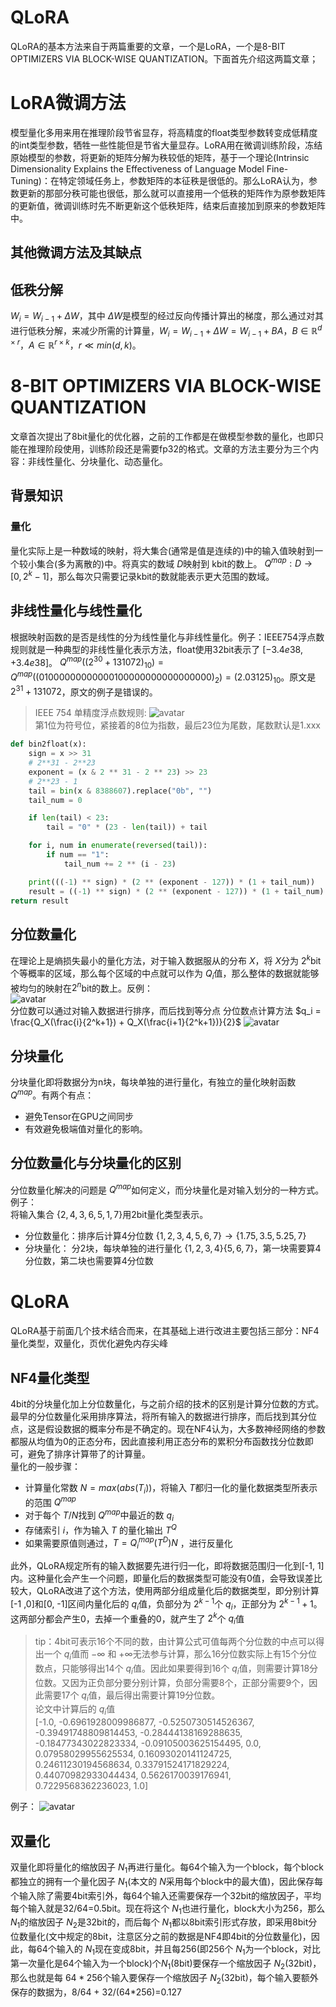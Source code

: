 # QLoRA
QLoRA的基本方法来自于两篇重要的文章，一个是LoRA，一个是8-BIT OPTIMIZERS VIA BLOCK-WISE QUANTIZATION。下面首先介绍这两篇文章；
# LoRA微调方法
模型量化多用来用在推理阶段节省显存，将高精度的float类型参数转变成低精度的int类型参数，牺牲一些性能但是节省大量显存。LoRA用在微调训练阶段，冻结原始模型的参数，将更新的矩阵分解为秩较低的矩阵，基于一个理论(Intrinsic Dimensionality Explains the Effectiveness of Language Model Fine-Tuning)：在特定领域任务上，参数矩阵的本征秩是很低的。那么LoRA认为，参数更新的那部分秩可能也很低，那么就可以直接用一个低秩的矩阵作为原参数矩阵的更新值，微调训练时先不断更新这个低秩矩阵，结束后直接加到原来的参数矩阵中。
## 其他微调方法及其缺点
## 低秩分解
$W_i = W_{i-1} + \Delta W$，其中 $\Delta W$是模型的经过反向传播计算出的梯度，那么通过对其进行低秩分解，来减少所需的计算量，$W_i = W_{i-1} + \Delta W=W_{i-1} +  BA$，$B \in \mathbb{R}^{d \times r}$，$A \in \mathbb{R}^{r \times k}$，$r \ll min(d, k)$。

# 8-BIT OPTIMIZERS VIA BLOCK-WISE QUANTIZATION
文章首次提出了8bit量化的优化器，之前的工作都是在做模型参数的量化，也即只能在推理阶段使用，训练阶段还是需要fp32的格式。文章的方法主要分为三个内容：非线性量化、分块量化、动态量化。
## 背景知识
### 量化
量化实际上是一种数域的映射，将大集合(通常是值是连续的)中的输入值映射到一个较小集合(多为离散的)中。将真实的数域 $D$映射到 kbit的数上。 $Q^{map}: D \rightarrow [0, 2^k - 1]$，那么每次只需要记录kbit的数就能表示更大范围的数域。
## 非线性量化与线性量化
根据映射函数的是否是线性的分为线性量化与非线性量化。例子：IEEE754浮点数规则就是一种典型的非线性量化表示方法，float使用32bit表示了 $[-3.4e38, +3.4e38]$。 $Q^{map}((2^{30} + 131072)_{10})=Q^{map}((0100	0000	0000	0010	0000	0000	0000	0000)_{2})=(2.03125)_{10}$。原文是 $2^{31} + 131072$，原文的例子是错误的。
> IEEE 754 单精度浮点数规则:
> ![avatar](images/IEEE754Float.jpg)  
> 第1位为符号位，紧接着的8位为指数，最后23位为尾数，尾数默认是1.xxx
```python
def bin2float(x):
    sign = x >> 31
    # 2**31 - 2**23
    exponent = (x & 2 ** 31 - 2 ** 23) >> 23
    # 2**23 - 1
    tail = bin(x & 8388607).replace("0b", "")
    tail_num = 0

    if len(tail) < 23:
        tail = "0" * (23 - len(tail)) + tail

    for i, num in enumerate(reversed(tail)):
        if num == "1":
            tail_num += 2 ** (i - 23)

    print(((-1) ** sign) * (2 ** (exponent - 127)) * (1 + tail_num))
    result = ((-1) ** sign) * (2 ** (exponent - 127)) * (1 + tail_num)
return result
``` 


## 分位数量化
在理论上是熵损失最小的量化方法，对于输入数据服从的分布 $X$，将 $X$分为 $2^k$bit个等概率的区域，那么每个区域的中点就可以作为 $Q_i$值，那么整体的数据就能够被均匀的映射在$2^n$bit的数上。反例：  
![avatar](images/分位数量化的反例.png)  
分位数可以通过对输入数据进行排序，而后找到等分点
分位数点计算方法 $q_i = \frac{Q_X(\frac{i}{2^k+1}) + Q_X(\frac{i+1}{2^k+1})}{2}$
![avatar](images/16分位数.jpg)
## 分块量化
分块量化即将数据分为n块，每块单独的进行量化，有独立的量化映射函数 $Q^{map}$。有两个有点：
* 避免Tensor在GPU之间同步
* 有效避免极端值对量化的影响。
## 分位数量化与分块量化的区别
分位数量化解决的问题是 $Q^{map}$如何定义，而分块量化是对输入划分的一种方式。
例子：  
将输入集合 $\{2, 4, 3, 6, 5, 1, 7\}$用2bit量化类型表示。  
* 分位数量化：排序后计算4分位数
$\{1, 2, 3, 4, 5, 6, 7\} \rightarrow \{1.75, 3.5, 5.25, 7\}$  
* 分块量化： 分2块，每块单独的进行量化
$\{1, 2, 3, 4\} \{5, 6, 7\}$，第一块需要算4分位数，第二块也需要算4分位数
# QLoRA
QLoRA基于前面几个技术结合而来，在其基础上进行改进主要包括三部分：NF4量化类型，双量化，页优化避免内存尖峰
## NF4量化类型
4bit的分块量化加上分位数量化，与之前介绍的技术的区别是计算分位数的方式。最早的分位数量化采用排序算法，将所有输入的数据进行排序，而后找到其分位点，这是假设数据的概率分布是不确定的。现在NF4认为，大多数神经网络的参数都服从均值为0的正态分布，因此直接利用正态分布的累积分布函数找分位数即可，避免了排序计算带了的计算量。  
量化的一般步骤：
* 计算量化常数 $N=max(abs(T_i))$，将输入 $T$都归一化的量化数据类型所表示的范围 $Q^{map}$
* 对于每个 $T / N$找到 $Q^{map}$中最近的数 $q_i$
* 存储索引 $i$，作为输入 $T$ 的量化输出 $T^Q$  
* 如果需要原值则通过，$T = Q^{map}_i(T^D)N$ ，进行反量化

此外，QLoRA规定所有的输入数据要先进行归一化，即将数据范围归一化到[-1, 1]内。这种量化会产生一个问题，即量化后的数据类型可能没有0值，会导致误差比较大，QLoRA改进了这个方法，使用两部分组成量化后的数据类型，即分别计算[-1 ,0]和[0, -1]区间内量化后的 $q_i$值，负部分为 $2^{k-1}$个 $q_i$，正部分为 $2^{k-1} + 1$。这两部分都会产生0，去掉一个重叠的0，就产生了 $2^k$个 $q_i$值

> tip：4bit可表示16个不同的数，由计算公式可值每两个分位数的中点可以得出一个 $q_i$值而 $-\infty$ 和 $+\infty$无法参与计算，那么16分位数实际上有15个分位数点，只能够得出14个 $q_i$值。因此如果要得到16个 $q_i$值，则需要计算18分位数。又因为正负部分要分别计算，负部分需要8个，正部分需要9个，因此需要17个 $q_i$值，最后得出需要计算19分位数。  
> 论文中计算后的 $q_i$值  
> [-1.0, -0.6961928009986877, -0.5250730514526367,
-0.39491748809814453, -0.28444138169288635, -0.18477343022823334,
-0.09105003625154495, 0.0, 0.07958029955625534, 0.16093020141124725,
0.24611230194568634, 0.33791524171829224, 0.44070982933044434,
0.5626170039176941, 0.7229568362236023, 1.0]

例子：
![avatar](images/QLoRA例子.jpg)

## 双量化
双量化即将量化的缩放因子 $N_1$再进行量化。每64个输入为一个block，每个block都独立的拥有一个量化因子 $N_1$(本文的 $N$采用每个block中的最大值)，因此保存每个输入除了需要4bit索引外，每64个输入还需要保存一个32bit的缩放因子，平均每个输入就是32/64=0.5bit。现在将这个 $N_1$也进行量化，block大小为256，那么 $N_1$的缩放因子 $N_2$是32bit的，而后每个 $N_1$都以8bit索引形式存放，即采用8bit分位数量化(文中规定的8bit，注意区分之前的数据是NF4即4bit的分位数量化)，因此，每64个输入的 $N_1$现在变成8bit，并且每256(即256个 $N_1$为一个block，对比第一次量化是64个输入为一个block)个$N_1$(8bit)要保存一个缩放因子 $N_2$(32bit)，那么也就是每 $64*256$个输入要保存一个缩放因子 $N_2$(32bit)，每个输入要额外保存的数据为，8/64 + 32/(64*256)=0.127
